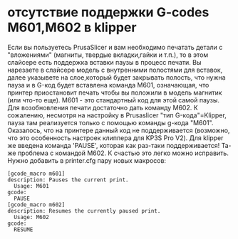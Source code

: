 # отсутствие поддержки G-codes M601,M602 в klipper

Если вы пользуетесь PrusaSlicer и вам необходимо печатать детали с "вложениями" (магниты, твердые вкладки,гайки и т.п.),
то в этом слайсере есть поддержка вставки паузы в процесс печати. Вы нарезаете в слайсере модель с внутренними полостями для вставок,
далее указывете на слое,который будет закрывать полость, что нужна пауза и в G-код будет вставлена команда M601, означающая, что принтер приостановит
печать чтобы вы положили в модель магнитик (или что-то еще). M601 - это стандартный код для этой самой паузы. 
Для возобновления печати достаточно дать команду M602.
К сожалению, несмотря на настройку в Prusaslicer "тип G-кода"=Klipper, пауза там реализуется только с помощью команды g-кода "M601".
Оказалось, что на принтере данный код не поддерживается (возможно, что это особенность настроек клиппера для KP3S Pro V2). 
Для klipper же введена команда 'PAUSE', которая как раз-таки поддерживается! Та-же проблема с командой M602.
К счастью это легко можно исправить. Нужно добавить в printer.cfg пару новых макросов:
```
[gcode_macro m601]
description: Pauses the current print.
  Usage: M601
gcode:
  PAUSE
[gcode_macro m602]
description: Resumes the currently paused print.
  Usage: M602
gcode:
  RESUME
```
